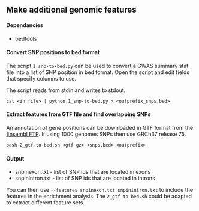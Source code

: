 ## Make additional genomic features

#### Dependancies
- bedtools

#### Convert SNP positions to bed format

The script `1_snp-to-bed.py` can be used to convert a GWAS summary stat file into a list of SNP position in bed format. Open the script and edit fields that specify columns to use.

The script reads from stdin and writes to stdout.

```
cat <in file> | python 1_snp-to-bed.py > <outprefix_snps.bed>
```

#### Extract features from GTF file and find overlapping SNPs

An annotation of gene positions can be downloaded in GTF format from the [Ensembl FTP](http://www.ensembl.org/info/data/ftp/). If using 1000 genomes SNPs then use GRCh37 release 75.

```
bash 2_gtf-to-bed.sh <gtf gz> <snps.bed> <outprefix>
```

#### Output

- snpinexon.txt - list of SNP ids that are located in exons
- snpinintron.txt - list of SNP ids that are located in introns

You can then use `--features snpinexon.txt snpinintron.txt` to include the features in the enrichment analysis. The `2_gtf-to-bed.sh` could be adapted to extract different feature sets.
